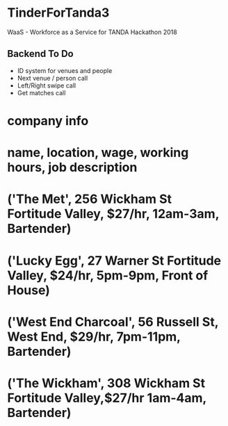 # TinderForTanda3
WaaS - Workforce as a Service for TANDA Hackathon 2018

## Backend To Do

* ID system for venues and people
* Next venue / person call
* Left/Right swipe call
* Get matches call


# company info
# name, location, wage, working hours, job description

# ('The Met', 256  Wickham St Fortitude Valley, $27/hr, 12am-3am, Bartender)
# ('Lucky Egg', 27 Warner St Fortitude Valley, $24/hr, 5pm-9pm, Front of House)
# ('West End Charcoal', 56 Russell St, West End, $29/hr, 7pm-11pm, Bartender)
# ('The Wickham', 308 Wickham St Fortitude Valley,$27/hr 1am-4am, Bartender)